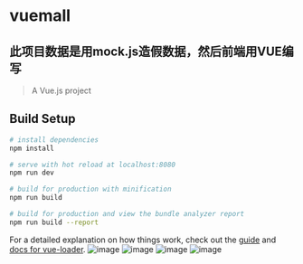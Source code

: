 # vuemall
## 此项目数据是用mock.js造假数据，然后前端用VUE编写
> A Vue.js project

## Build Setup

``` bash
# install dependencies
npm install

# serve with hot reload at localhost:8080
npm run dev

# build for production with minification
npm run build

# build for production and view the bundle analyzer report
npm run build --report
```

For a detailed explanation on how things work, check out the [guide](http://vuejs-templates.github.io/webpack/) and [docs for vue-loader](http://vuejs.github.io/vue-loader).
![image](https://github.com/binmengxue/vueMall/blob/master/1.png?raw=true)
![image](https://github.com/binmengxue/vueMall/blob/master/2.png?raw=true)
![image](https://github.com/binmengxue/vueMall/blob/master/3.png?raw=true)
![image](https://github.com/binmengxue/vueMall/blob/master/4.png?raw=true)
